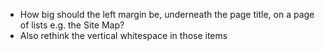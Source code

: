 - How big should the left margin be, underneath the page title, on a page of lists e.g. the Site Map?
- Also rethink the vertical whitespace in those items
